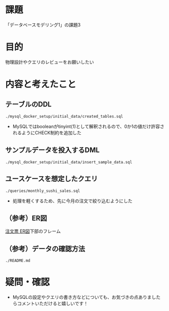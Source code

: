 # 課題
「データベースモデリング1」の課題3

# 目的
物理設計やクエリのレビューをお願いしたい

# 内容と考えたこと
## テーブルのDDL
```./mysql_docker_setup/initial_data/created_tables.sql```
- MySQLではbooleanがtinyint(1)として解釈されるので、0か1の値だけ許容されるようにCHECK制約を追加した

## サンプルデータを投入するDML
```./mysql_docker_setup/initial_data/insert_sample_data.sql```

## ユースケースを想定したクエリ
```./queries/monthly_sushi_sales.sql```
- 処理を軽くするため、先に今月の注文で絞り込むようにした

## （参考）ER図
[注文票 ER図](https://miro.com/app/board/uXjVLyG5gQE=/?share_link_id=416247123414)下部のフレーム

## （参考）データの確認方法
```./README.md```

# 疑問・確認
- MySQLの設定やクエリの書き方などについても、お気づきの点ありましたらコメントいただけると嬉しいです！